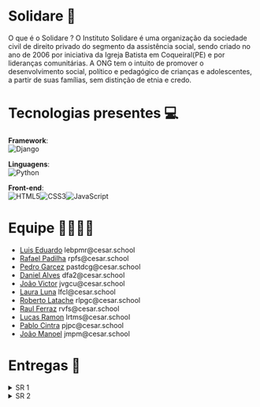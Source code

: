 
# Solidare 🏫
O que é o Solidare ? O Instituto Solidare é uma organização da sociedade civil de direito privado do segmento da assistência social, sendo criado no ano de 2006 por iniciativa da Igreja Batista em Coqueiral(PE) e por lideranças comunitárias.
A ONG tem o intuito de promover o desenvolvimento social, político e pedagógico de crianças e adolescentes, a partir de suas famílias, sem distinção de etnia e credo.

# Tecnologias presentes 💻

**Framework**:<br>![Django](https://img.shields.io/badge/django-%23092E20.svg?style=for-the-badge&logo=django&logoColor=white)

**Linguagens**:<br>![Python](https://img.shields.io/badge/python-3670A0?style=for-the-badge&logo=python&logoColor=ffdd54)

**Front-end**:<br>![HTML5](https://img.shields.io/badge/HTML5-E34F26?style=for-the-badge&logo=html5&logoColor=white)![CSS3](https://img.shields.io/badge/CSS3-1572B6?style=for-the-badge&logo=css3&logoColor=white)![JavaScript](https://shields.io/badge/JavaScript-F7DF1E?logo=JavaScript&logoColor=000&style=flat-square)

# Equipe 🫱🏼‍🫲🏽

<ul>
  <li>
    <a href="https://github.com/luisedu975">Luis Eduardo</a> lebpmr@cesar.school
  </li>
  <li>
    <a href="https://github.com/pdilha">Rafael Padilha</a> rpfs@cesar.school
  </li>
   <li>
    <a href="https://github.com/PedroGarcez13">Pedro Garcez</a> pastdcg@cesar.school 
  </li>
  <li>
    <a href="https://github.com/fdaniel27">Daniel Alves</a>  dfa2@cesar.school 
  </li>
  <li>
    <a href="https://github.com/joaovictorgcu">João Victor</a> jvgcu@cesar.school
    </li>
  <li>
    <a href="https://github.com/laurafcluna">Laura Luna</a> lfcl@cesar.school
    </li>
   <li>
    <a href="https://github.com/rlpgc">Roberto Latache</a> rlpgc@cesar.school
    </li>
  <li>
    <a href="https://github.com/raulferraz85">Raul Ferraz</a> rvfs@cesar.school
    </li>
  <li>
    <a href="https://github.com/LucasramonDEV">Lucas Ramon</a> lrtms@cesar.school
    </li>
  <li>
    <a href="https://github.com/PabloJPCintra">Pablo Cintra</a> pjpc@cesar.school
    </li>
  <li>
    <a href="https://github.com/JoaoManoelP">João Manoel</a> jmpm@cesar.school
    </li>
</ul>

# Entregas 📃

<details>
<summary>SR 1</summary>
<br>
  
**Historias**
<br>
As cinco histórias de usuário definidas para aprimorar a compreensão do futuro produto e assegurar o atendimento às expectativas foram detalhadas com três cenários distintos cada. Estes cenários, validados pela metodologia BDD (Behavior-Driven Development) e estruturados no formato Dado - Quando - Então, exploram diversas situações, abrangendo desde fluxos ideais até potenciais falhas, garantindo uma cobertura abrangente dos requisitos.

As histórias e seus respectivos cenários podem ser acessados e revisados no seguinte documento: [Histórias de Usuário](https://docs.google.com/document/d/15lNQA87yBFTOUeHxDLRP9XGcK0BDhXuryyQLcdqMKJI/edit?usp=sharing).

**Backlog**
![Solidare_Backlog](https://i.imgur.com/GWa6ROG.png)


**Painel**
![Solidare_Painel](https://i.imgur.com/jKeptMl.png)

**Bug Tracker**
![Bug Tracker](https://github.com/user-attachments/assets/4040674b-ae5e-48c1-9506-35569200f4d3)

**Diagrama de Atividades**
![Diagrama de Atividades](https://cdn.discordapp.com/attachments/1276595922998132801/1365087358428643450/Diagrama_em_branco.png?ex=680c082c&is=680ab6ac&hm=74bcc0110094090ac0bd1b5c3280fdc68d449b89bf9c2b0eaba5f2d35abc01ba&)

**Programação em Par**
<br>
Durante o desenvolvimento do projeto Solidare, a equipe adotou, em determinados momentos, a técnica de programação em par como estratégia para potencializar a qualidade do código e promover a colaboração ativa entre os integrantes. Essa abordagem permitiu a troca contínua de conhecimento, revisão imediata das implementações e maior eficiência na resolução de problemas mais complexos. No entanto, a programação em par não foi empregada em todas as etapas do desenvolvimento. Em diversas ocasiões, optamos por uma divisão de tarefas mais individualizada, permitindo que cada membro da equipe focasse em demandas específicas de forma paralela, otimizando o tempo e a produtividade do grupo como um todo. A escolha entre trabalhar em par ou individualmente foi feita de forma estratégica, considerando o tipo de tarefa, o nível de complexidade envolvido e a necessidade de colaboração naquele momento do projeto.

**Diagrama de Atividades**
<br>
Disponível através do [PDF](https://cdn.discordapp.com/attachments/1276595922998132801/1365086470746013716/Diagrama_em_branco.pdf?ex=680c0758&is=680ab5d8&hm=2d978a7b50aad6c481e8e6e75b162258179ba1e87324a17b954e56dfd9e39a1a&).
<br>

**Sketches do Protótipo Lo-Fi**
<br>
Disponível através do [Figma](https://www.figma.com/design/G0Yuk7esIEczckooTxzw0p/Untitled?node-id=0-1&p=f&t=eD65mHvQijluzZiP-0).
<br>

**ScreenCasts**
<br>
Disponíveis nos links: [YouTube | Deploy](https://youtu.be/PYPbtUBx-JU), 
[YouTube | Protótipo](https://www.youtube.com/watch?v=0893hq8dsfI)
<br>

[Link do Deployment](https://solidare.azurewebsites.net/)
</details>

<details>
<summary>SR 2</summary>
<br>
  
**Historias**
<br>
As sete histórias de usuário definidas para aprimorar a compreensão do futuro produto e assegurar o atendimento às expectativas foram detalhadas com três cenários distintos cada. Estes cenários, validados pela metodologia BDD (Behavior-Driven Development) e estruturados no formato Dado - Quando - Então, exploram diversas situações, abrangendo desde fluxos ideais até potenciais falhas, garantindo uma cobertura abrangente dos requisitos.

As histórias e seus respectivos cenários podem ser acessados e revisados no seguinte documento: [Histórias de Usuário](https://docs.google.com/document/d/15lNQA87yBFTOUeHxDLRP9XGcK0BDhXuryyQLcdqMKJI/edit?usp=sharing).

**Backlog**

![Captura de tela 2025-06-05 203415](https://github.com/user-attachments/assets/1738ccf7-5366-4ad9-a92e-c2f3f6e192b9)

**Painel**

![Captura de tela 2025-06-05 203432](https://github.com/user-attachments/assets/599da8a0-be8c-440c-acc6-5ec7ab750485)

**Bug Tracker**
![Bug Tracker]()

**Diagrama de Atividades**
![Diagrama_1](https://github.com/user-attachments/assets/1790e053-2a1e-4f61-bd23-dc96fb9e6040)

**Programação em Par**
<br>
Durante o desenvolvimento do projeto Solidare, a equipe utilizou a técnica de programação em par de forma limitada. Embora conhecêssemos o potencial dessa abordagem para melhorar a qualidade do código e promover a colaboração, a falta de compatibilidade de horários entre os membros da equipe dificultou sua aplicação frequente. Em muitas ocasiões, também notamos um certo desinteresse de alguns integrantes do projeto, o que impactou ainda mais a adoção da programação em par.
Por conta dessas limitações, novamente optamos pela divisão de tarefas mais individualizada na maior parte do tempo. Cada membro da equipe focou em demandas específicas de forma paralela, o que ajudou a otimizar o tempo e a produtividade do grupo como um todo. A escolha por trabalhar individualmente foi, portanto, uma adaptação estratégica diante dos desafios de disponibilidade e engajamento que enfrentamos.

**Sketches do Protótipo Lo-Fi**
<br>
Disponível através do [Figma](https://www.figma.com/design/G0Yuk7esIEczckooTxzw0p/Untitled?node-id=0-1&p=f&t=OYGahr6fAL5XtRcY-0).
<br>

**ScreenCasts**
<br>
Disponíveis nos links: [YouTube | Deploy](https://youtu.be/ttYzjI8gwuo), 
[YouTube | Protótipo]()
<br>


**Screencast Testes**
[Testes Automatizados](https://youtu.be/HqFx3cXjee0)


[Link do Deployment](https://solidare.azurewebsites.net/)
</details>

